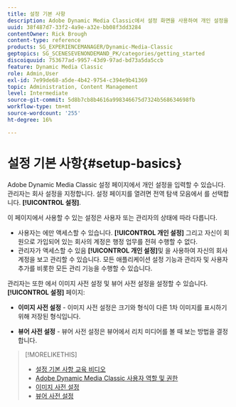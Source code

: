 ```yaml
---
title: 설정 기본 사항
description: Adobe Dynamic Media Classic에서 설정 화면을 사용하여 개인 설정을 입력하는 방법을 알아봅니다. 관리자는 회사 설정을 지정합니다.
uuid: 38f487d7-33f2-4a9e-a32e-bb08f3dd3284
contentOwner: Rick Brough
content-type: reference
products: SG_EXPERIENCEMANAGER/Dynamic-Media-Classic
geptopics: SG_SCENESEVENONDEMAND_PK/categories/getting_started
discoiquuid: 753677ad-9957-43d9-97ad-bd73a5da5ccb
feature: Dynamic Media Classic
role: Admin,User
exl-id: 7e99de68-a5de-4b42-9754-c394e9b41369
topic: Administration, Content Management
level: Intermediate
source-git-commit: 5d8b7cb8b4616a998346675d7324b568634698fb
workflow-type: tm+mt
source-wordcount: '255'
ht-degree: 16%

---
```


# 설정 기본 사항{#setup-basics}

Adobe Dynamic Media Classic 설정 페이지에서 개인 설정을 입력할 수 있습니다. 관리자는 회사 설정을 지정합니다. 설정 페이지를 열려면 전역 탐색 모음에서 를 선택합니다. **[!UICONTROL 설정]**.

이 페이지에서 사용할 수 있는 설정은 사용자 또는 관리자의 상태에 따라 다릅니다.

* 사용자는 에만 액세스할 수 있습니다. **[!UICONTROL 개인 설정]** 그리고 자신이 회원으로 가입되어 있는 회사의 계정은 행정 업무를 전혀 수행할 수 없다.
* 관리자가 액세스할 수 있음 **[!UICONTROL 개인 설정]**&#x200B;및 을 사용하여 자신의 회사 계정을 보고 관리할 수 있습니다. 모든 애플리케이션 설정 기능과 관리자 및 사용자 추가를 비롯한 모든 관리 기능을 수행할 수 있습니다.

관리자는 또한 에서 이미지 사전 설정 및 뷰어 사전 설정을 설정할 수 있습니다. **[!UICONTROL 설정]** 페이지:

* **이미지 사전 설정** - 이미지 사전 설정은 크기와 형식이 다른 1차 이미지를 표시하기 위해 저장된 형식입니다.

* **뷰어 사전 설정** - 뷰어 사전 설정은 뷰어에서 리치 미디어를 볼 때 보는 방법을 결정합니다.

>[!MORELIKETHIS]
>
>* [설정 기본 사항 교육 비디오](https://s7d5.scene7.com/s7viewers/html5/VideoViewer.html?videoserverurl=https://s7d5.scene7.com/is/content/&amp;emailurl=https://s7d5.scene7.com/s7/emailFriend&amp;serverUrl=https://s7d5.scene7.com/is/image/&amp;config=Scene7SharedAssets/Universal_HTML5_Video&amp;contenturl=https://s7d5.scene7.com/skins/&amp;asset=S7tutorials/573_Setup%20Basics_converted%20renamed_Getting%20Started-AVS)
>* [Adobe Dynamic Media Classic 사용자 역할 및 권한](administration-setup.md#user_administration)
>* [이미지 사전 설정](application-setup.md#image_presets)
>* [뷰어 사전 설정](application-setup.md#viewer_presets)
